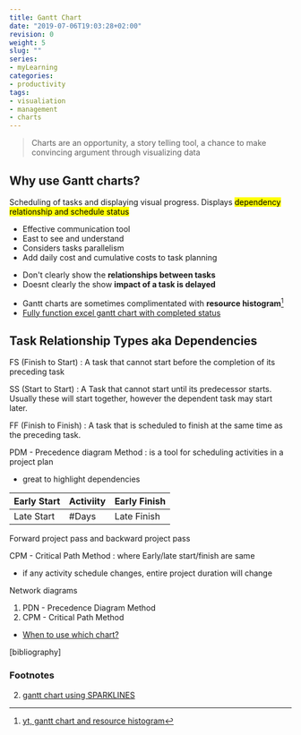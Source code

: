 ```yaml
---
title: Gantt Chart
date: "2019-07-06T19:03:28+02:00"
revision: 0
weight: 5
slug: ""
series:
- myLearning
categories:
- productivity
tags:
- visualiation
- management
- charts
---
```


> Charts are an opportunity, a story telling tool, a chance to make
> convincing argument through visualizing data


## Why use Gantt charts?

Scheduling of tasks and displaying visual progress.
Displays <mark>dependency relationship and schedule status</mark>

+ Effective communication tool
+ East to see and understand
+ Considers tasks parallelism
+ Add daily cost and cumulative costs to task planning
- Don't clearly show the **relationships between tasks**
- Doesnt clearly the show **impact of a task is delayed**
* Gantt charts are sometimes complimentated with **resource histogram**[^1]
* [Fully function excel gantt chart with completed status](https://youtu.be/KtR-CVxC5qA)

## Task Relationship Types aka Dependencies

FS (Finish to Start)
: A task that cannot start before the completion of its preceding task

SS (Start to Start)
: A Task that cannot start until its predecessor starts. Usually these
will start together, however the dependent task may start later.

FF (Finish to Finish)
: A task that is scheduled to finish at the same time as the preceding task.

PDM - Precedence diagram Method
: is a tool for scheduling activities in a project plan
* great to highlight dependencies


Early Start | Activiity | Early Finish
------------|-----------|--------------
Late Start  | #Days     | Late Finish

Forward project pass and backward project pass

CPM - Critical Path Method
: where Early/late start/finish are same
+ if any activity schedule changes, entire project duration will change

Network diagrams

1. PDN - Precedence Diagram Method
2. CPM - Critical Path Method



* [When to use which chart?](https://youtu.be/qGaIB-bRn-A)

[bibliography]
### Footnotes

[^1]: [yt, gantt chart and resource histogram](https://www.youtube.com/watch?v=NwyCTXQraLk)
2. [gantt chart using SPARKLINES](https://docs.google.com/spreadsheets/d/1WuNJwecZkWKDmdJWmGLI-7qlepwXuT4b_71LYkoO8DI/edit#gid=0)
